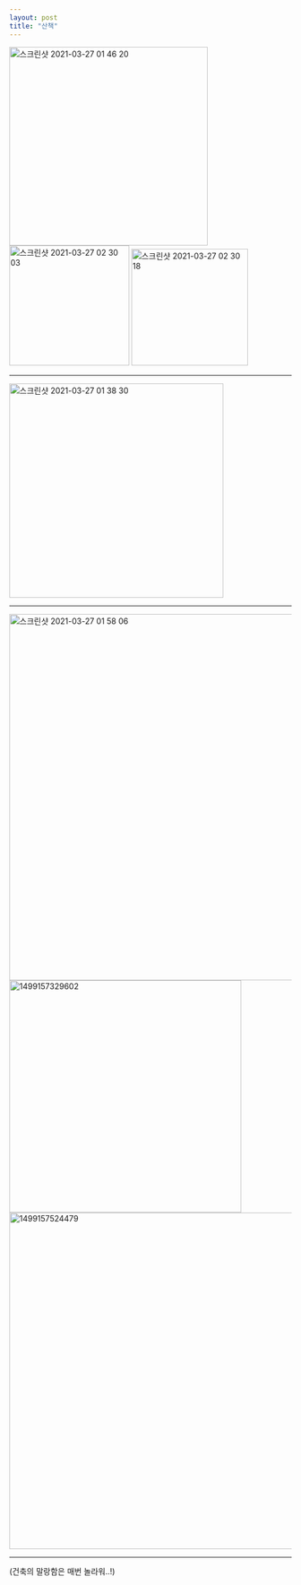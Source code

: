 ```yaml
---
layout: post
title: "산책"
---
```

<img width="354" alt="스크린샷 2021-03-27 01 46 20" src="https://user-images.githubusercontent.com/81041256/112665352-51021500-8e9e-11eb-9a62-ae80a76f0f3d.png">

<img width="214" alt="스크린샷 2021-03-27 02 30 03" src="https://user-images.githubusercontent.com/81041256/112670725-9de8ea00-8ea4-11eb-8bc8-1c7107fd2d1e.png">

<img width="208" alt="스크린샷 2021-03-27 02 30 18" src="https://user-images.githubusercontent.com/81041256/112670731-9f1a1700-8ea4-11eb-95c1-b7406d5092f2.png">

---

<img width="382" alt="스크린샷 2021-03-27 01 38 30" src="https://user-images.githubusercontent.com/81041256/112665360-52cbd880-8e9e-11eb-90a1-a958b64ff78f.png">

---

<img width="653" alt="스크린샷 2021-03-27 01 58 06" src="https://user-images.githubusercontent.com/81041256/112666846-eeaa1400-8e9f-11eb-8875-f30743aa6f8f.png">

<img width="414" alt="1499157329602" src="https://user-images.githubusercontent.com/81041256/112667131-3b8dea80-8ea0-11eb-9b73-a3ae042652a8.jpeg">

<img width="600" alt="1499157524479" src="https://user-images.githubusercontent.com/81041256/112667136-3d57ae00-8ea0-11eb-89a3-c753cc8f282c.jpeg">

---

(건축의 말랑함은 매번 놀라워..!)
